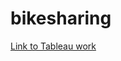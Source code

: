 # bikesharing
[Link to Tableau work](https://public.tableau.com/app/profile/caleb.brewer/viz/Citibike_Challenge_16644124852210/Dashboard1)
